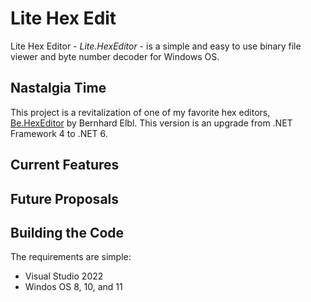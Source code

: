 # Lite Hex Edit

Lite Hex Editor - _Lite.HexEditor_ - is a simple and easy to use binary file viewer and byte number decoder for Windows OS.

## Nastalgia Time

This project is a revitalization of one of my favorite hex editors, [Be.HexEditor](https://sourceforge.net/p/hexbox/) by Bernhard Elbl. This version is an upgrade from .NET Framework 4 to .NET 6.

## Current Features

## Future Proposals

## Building the Code

The requirements are simple:

* Visual Studio 2022
* Windos OS 8, 10, and 11
